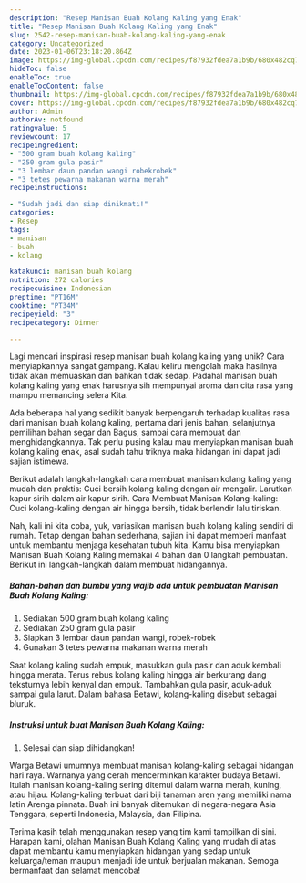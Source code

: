 ```yaml
---
description: "Resep Manisan Buah Kolang Kaling yang Enak"
title: "Resep Manisan Buah Kolang Kaling yang Enak"
slug: 2542-resep-manisan-buah-kolang-kaling-yang-enak
category: Uncategorized
date: 2023-01-06T23:18:20.864Z
image: https://img-global.cpcdn.com/recipes/f87932fdea7a1b9b/680x482cq70/manisan-buah-kolang-kaling-foto-resep-utama.jpg
hideToc: false
enableToc: true
enableTocContent: false
thumbnail: https://img-global.cpcdn.com/recipes/f87932fdea7a1b9b/680x482cq70/manisan-buah-kolang-kaling-foto-resep-utama.jpg
cover: https://img-global.cpcdn.com/recipes/f87932fdea7a1b9b/680x482cq70/manisan-buah-kolang-kaling-foto-resep-utama.jpg
author: Admin
authorAv: notfound
ratingvalue: 5
reviewcount: 17
recipeingredient:
- "500 gram buah kolang kaling"
- "250 gram gula pasir"
- "3 lembar daun pandan wangi robekrobek"
- "3 tetes pewarna makanan warna merah"
recipeinstructions:

- "Sudah jadi dan siap dinikmati!"
categories:
- Resep
tags:
- manisan
- buah
- kolang

katakunci: manisan buah kolang 
nutrition: 272 calories
recipecuisine: Indonesian
preptime: "PT16M"
cooktime: "PT34M"
recipeyield: "3"
recipecategory: Dinner

---
```





Lagi mencari inspirasi resep manisan buah kolang kaling yang unik? Cara menyiapkannya sangat gampang. Kalau keliru mengolah maka hasilnya tidak akan memuaskan dan bahkan tidak sedap. Padahal manisan buah kolang kaling yang enak harusnya sih mempunyai aroma dan cita rasa yang mampu memancing selera Kita.





Ada beberapa hal yang sedikit banyak berpengaruh terhadap kualitas rasa dari manisan buah kolang kaling, pertama dari jenis bahan, selanjutnya pemilihan bahan segar dan Bagus, sampai cara membuat dan menghidangkannya. Tak perlu pusing kalau mau menyiapkan manisan buah kolang kaling enak,      asal sudah tahu triknya maka hidangan ini dapat jadi sajian istimewa.














Berikut adalah langkah-langkah cara membuat manisan kolang kaling yang mudah dan praktis: Cuci bersih kolang kaling dengan air mengalir. Larutkan kapur sirih dalam air kapur sirih. Cara Membuat Manisan Kolang-kaling: Cuci kolang-kaling dengan air hingga bersih, tidak berlendir lalu tiriskan.






Nah, kali ini kita coba, yuk, variasikan manisan buah kolang kaling sendiri di rumah. Tetap dengan bahan sederhana, sajian ini dapat memberi manfaat untuk membantu menjaga kesehatan tubuh kita. Kamu bisa menyiapkan Manisan Buah Kolang Kaling memakai 4 bahan dan 0 langkah pembuatan. Berikut ini langkah-langkah dalam membuat hidangannya.

<!--inarticleads1-->

##### Bahan-bahan dan bumbu yang wajib ada untuk pembuatan Manisan Buah Kolang Kaling:

1. Sediakan 500 gram buah kolang kaling
1. Sediakan 250 gram gula pasir
1. Siapkan 3 lembar daun pandan wangi, robek-robek
1. Gunakan 3 tetes pewarna makanan warna merah


Saat kolang kaling sudah empuk, masukkan gula pasir dan aduk kembali hingga merata. Terus rebus kolang kaling hingga air berkurang dang teksturnya lebih kenyal dan empuk. Tambahkan gula pasir, aduk-aduk sampai gula larut. Dalam bahasa Betawi, kolang-kaling disebut sebagai bluruk. 

<!--inarticleads2-->

##### Instruksi untuk buat Manisan Buah Kolang Kaling:


1. Selesai dan siap dihidangkan!

Warga Betawi umumnya membuat manisan kolang-kaling sebagai hidangan hari raya. Warnanya yang cerah mencerminkan karakter budaya Betawi. Itulah manisan kolang-kaling sering ditemui dalam warna merah, kuning, atau hijau. Kolang-kaling terbuat dari biji tanaman aren yang memiliki nama latin Arenga pinnata. Buah ini banyak ditemukan di negara-negara Asia Tenggara, seperti Indonesia, Malaysia, dan Filipina. 

Terima kasih telah menggunakan resep yang tim kami tampilkan di sini. Harapan kami, olahan Manisan Buah Kolang Kaling yang mudah di atas dapat membantu kamu menyiapkan hidangan yang sedap untuk keluarga/teman maupun menjadi ide untuk berjualan makanan. Semoga bermanfaat dan selamat mencoba!
